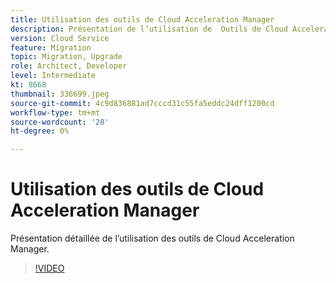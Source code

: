 ```yaml
---
title: Utilisation des outils de Cloud Acceleration Manager
description: Présentation de l’utilisation de  Outils de Cloud Acceleration Manager.
version: Cloud Service
feature: Migration
topic: Migration, Upgrade
role: Architect, Developer
level: Intermediate
kt: 8668
thumbnail: 336699.jpeg
source-git-commit: 4c9d836881ad7cccd31c55fa5eddc24dff1200cd
workflow-type: tm+mt
source-wordcount: '28'
ht-degree: 0%

---
```



# Utilisation des outils de Cloud Acceleration Manager

Présentation détaillée de l’utilisation des outils de Cloud Acceleration Manager.

>[!VIDEO](https://video.tv.adobe.com/v/336699/?quality=12&learn=on)
